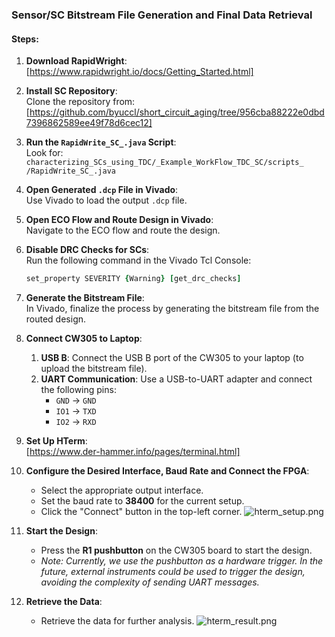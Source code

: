 
### Sensor/SC Bitstream File Generation and Final Data Retrieval

#### Steps:

1. **Download RapidWright**:  
   [https://www.rapidwright.io/docs/Getting_Started.html] 

2. **Install SC Repository**:  
   Clone the repository from:  
   [https://github.com/byuccl/short_circuit_aging/tree/956cba88222e0dbd7396862589ee49f78d6cec12]
3. **Run the `RapidWrite_SC_.java` Script**:  
   Look for: `characterizing_SCs_using_TDC/_Example_WorkFlow_TDC_SC/scripts_
/RapidWrite_SC_.java`

4. **Open Generated `.dcp` File in Vivado**:  
   Use Vivado to load the output `.dcp` file.

5. **Open ECO Flow and Route Design in Vivado**:  
   Navigate to the ECO flow and route the design.

6. **Disable DRC Checks for SCs**:  
   Run the following command in the Vivado Tcl Console:  
   ```tcl
   set_property SEVERITY {Warning} [get_drc_checks]
7. **Generate the Bitstream File**:  
   In Vivado, finalize the process by generating the bitstream file from the routed design.
   
8. **Connect CW305 to Laptop**:  
   1. **USB B**: Connect the USB B port of the CW305 to your laptop (to upload the bitstream file).  
   2. **UART Communication**: Use a USB-to-UART adapter and connect the following pins:  
      - `GND` → `GND`  
      - `IO1` → `TXD`  
      - `IO2` → `RXD`  

9. **Set Up HTerm**:  
   [https://www.der-hammer.info/pages/terminal.html]

10. **Configure the Desired Interface, Baud Rate and Connect the FPGA**:
    - Select the appropriate output interface.
    - Set the baud rate to **38400** for the current setup.
    - Click the "Connect" button in the top-left corner.
      ![hterm_setup.png](../characterizing_SCs_using_TDC/_Example_WorkFlow_TDC_SC/images/hterm_setup.png)

11. **Start the Design**:  
    - Press the **R1 pushbutton** on the CW305 board to start the design.  
    - *Note: Currently, we use the pushbutton as a hardware trigger. In the future, external instruments could be used to trigger the design, avoiding the complexity of sending UART messages.*

12. **Retrieve the Data**:  
    - Retrieve the data for further analysis. 
      ![hterm_result.png](../characterizing_SCs_using_TDC/_Example_WorkFlow_TDC_SC/images/hterm_result.png)


